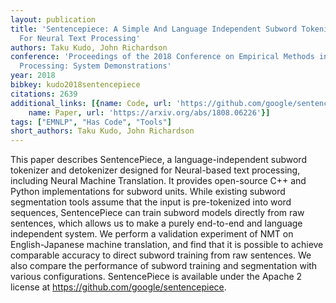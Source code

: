 ```yaml
---
layout: publication
title: 'Sentencepiece: A Simple And Language Independent Subword Tokenizer And Detokenizer
  For Neural Text Processing'
authors: Taku Kudo, John Richardson
conference: 'Proceedings of the 2018 Conference on Empirical Methods in Natural Language
  Processing: System Demonstrations'
year: 2018
bibkey: kudo2018sentencepiece
citations: 2639
additional_links: [{name: Code, url: 'https://github.com/google/sentencepiece'}, {
    name: Paper, url: 'https://arxiv.org/abs/1808.06226'}]
tags: ["EMNLP", "Has Code", "Tools"]
short_authors: Taku Kudo, John Richardson
---
```

This paper describes SentencePiece, a language-independent subword tokenizer
and detokenizer designed for Neural-based text processing, including Neural
Machine Translation. It provides open-source C++ and Python implementations for
subword units. While existing subword segmentation tools assume that the input
is pre-tokenized into word sequences, SentencePiece can train subword models
directly from raw sentences, which allows us to make a purely end-to-end and
language independent system. We perform a validation experiment of NMT on
English-Japanese machine translation, and find that it is possible to achieve
comparable accuracy to direct subword training from raw sentences. We also
compare the performance of subword training and segmentation with various
configurations. SentencePiece is available under the Apache 2 license at
https://github.com/google/sentencepiece.